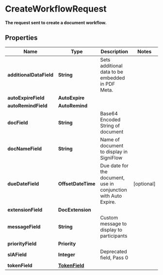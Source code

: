 

# CreateWorkflowRequest

#### The request sent to create a document workflow.

## Properties

Name | Type | Description | Notes
------------ | ------------- | ------------- | -------------
**additionalDataField** | **String** | Sets additional data to be embedded in PDF Meta. | 
**autoExpireField** | **AutoExpire** |  | 
**autoRemindField** | **AutoRemind** |  | 
**docField** | **String** | Base64 Encoded String of document | 
**docNameField** | **String** | Name of document to display in SigniFlow | 
**dueDateField** | **OffsetDateTime** | Due date for the document, use in conjunction with Auto Expire. |  [optional]
**extensionField** | **DocExtension** |  | 
**messageField** | **String** | Custom message to display to participants | 
**priorityField** | **Priority** |  | 
**slAField** | **Integer** | Deprecated field, Pass 0 | 
**tokenField** | [**TokenField**](TokenField.md) |  | 



